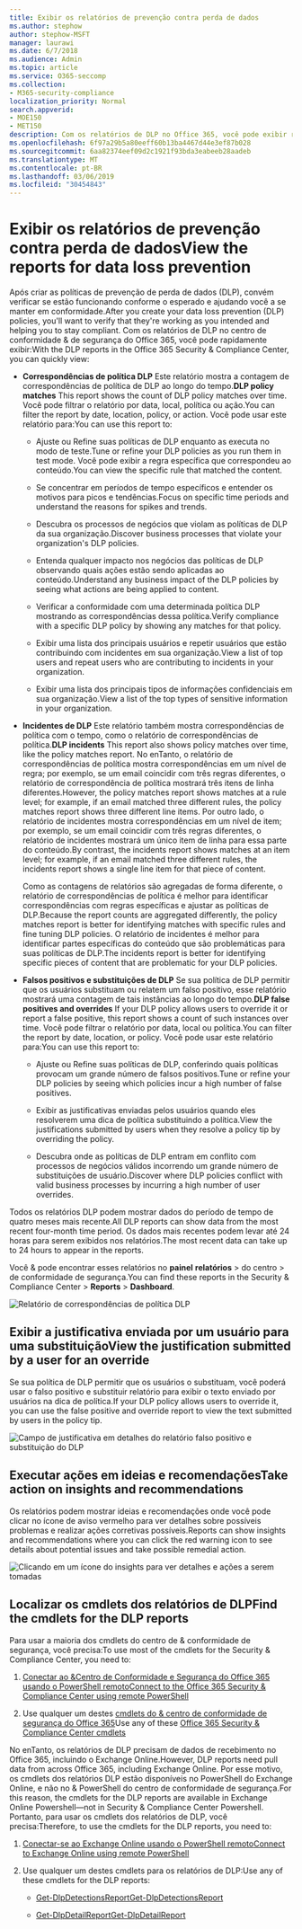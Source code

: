 ```yaml
---
title: Exibir os relatórios de prevenção contra perda de dados
ms.author: stephow
author: stephow-MSFT
manager: laurawi
ms.date: 6/7/2018
ms.audience: Admin
ms.topic: article
ms.service: O365-seccomp
ms.collection:
- M365-security-compliance
localization_priority: Normal
search.appverid:
- MOE150
- MET150
description: Com os relatórios de DLP no Office 365, você pode exibir rapidamente o número de correspondências de política de DLP, substituições ou falsos positivos; Veja se eles estão em tendência de cima ou para baixo ao longo do tempo; filtrar o relatório de formas diferentes; e exiba detalhes adicionais selecionando um ponto em uma linha no gráfico.
ms.openlocfilehash: 6f97a29b5a80eeff60b13ba4467d44e3ef87b028
ms.sourcegitcommit: 6aa82374eef09d2c1921f93bda3eabeeb28aadeb
ms.translationtype: MT
ms.contentlocale: pt-BR
ms.lasthandoff: 03/06/2019
ms.locfileid: "30454843"
---
```

# <a name="view-the-reports-for-data-loss-prevention"></a><span data-ttu-id="1913c-103">Exibir os relatórios de prevenção contra perda de dados</span><span class="sxs-lookup"><span data-stu-id="1913c-103">View the reports for data loss prevention</span></span>

<span data-ttu-id="1913c-104">Após criar as políticas de prevenção de perda de dados (DLP), convém verificar se estão funcionando conforme o esperado e ajudando você a se manter em conformidade.</span><span class="sxs-lookup"><span data-stu-id="1913c-104">After you create your data loss prevention (DLP) policies, you'll want to verify that they're working as you intended and helping you to stay compliant.</span></span> <span data-ttu-id="1913c-105">Com os relatórios de DLP no centro de conformidade &amp; de segurança do Office 365, você pode rapidamente exibir:</span><span class="sxs-lookup"><span data-stu-id="1913c-105">With the DLP reports in the Office 365 Security &amp; Compliance Center, you can quickly view:</span></span>
  
- <span data-ttu-id="1913c-106">**Correspondências de política DLP** Este relatório mostra a contagem de correspondências de política de DLP ao longo do tempo.</span><span class="sxs-lookup"><span data-stu-id="1913c-106">**DLP policy matches** This report shows the count of DLP policy matches over time.</span></span> <span data-ttu-id="1913c-107">Você pode filtrar o relatório por data, local, política ou ação.</span><span class="sxs-lookup"><span data-stu-id="1913c-107">You can filter the report by date, location, policy, or action.</span></span> <span data-ttu-id="1913c-108">Você pode usar este relatório para:</span><span class="sxs-lookup"><span data-stu-id="1913c-108">You can use this report to:</span></span> 
    
  - <span data-ttu-id="1913c-109">Ajuste ou Refine suas políticas de DLP enquanto as executa no modo de teste.</span><span class="sxs-lookup"><span data-stu-id="1913c-109">Tune or refine your DLP policies as you run them in test mode.</span></span> <span data-ttu-id="1913c-110">Você pode exibir a regra específica que correspondeu ao conteúdo.</span><span class="sxs-lookup"><span data-stu-id="1913c-110">You can view the specific rule that matched the content.</span></span>
    
  - <span data-ttu-id="1913c-111">Se concentrar em períodos de tempo específicos e entender os motivos para picos e tendências.</span><span class="sxs-lookup"><span data-stu-id="1913c-111">Focus on specific time periods and understand the reasons for spikes and trends.</span></span>
    
  - <span data-ttu-id="1913c-112">Descubra os processos de negócios que violam as políticas de DLP da sua organização.</span><span class="sxs-lookup"><span data-stu-id="1913c-112">Discover business processes that violate your organization's DLP policies.</span></span>
    
  - <span data-ttu-id="1913c-113">Entenda qualquer impacto nos negócios das políticas de DLP observando quais ações estão sendo aplicadas ao conteúdo.</span><span class="sxs-lookup"><span data-stu-id="1913c-113">Understand any business impact of the DLP policies by seeing what actions are being applied to content.</span></span>
    
  - <span data-ttu-id="1913c-114">Verificar a conformidade com uma determinada política DLP mostrando as correspondências dessa política.</span><span class="sxs-lookup"><span data-stu-id="1913c-114">Verify compliance with a specific DLP policy by showing any matches for that policy.</span></span>
    
  - <span data-ttu-id="1913c-115">Exibir uma lista dos principais usuários e repetir usuários que estão contribuindo com incidentes em sua organização.</span><span class="sxs-lookup"><span data-stu-id="1913c-115">View a list of top users and repeat users who are contributing to incidents in your organization.</span></span>
    
  - <span data-ttu-id="1913c-116">Exibir uma lista dos principais tipos de informações confidenciais em sua organização.</span><span class="sxs-lookup"><span data-stu-id="1913c-116">View a list of the top types of sensitive information in your organization.</span></span>
    
- <span data-ttu-id="1913c-117">**Incidentes de DLP** Este relatório também mostra correspondências de política com o tempo, como o relatório de correspondências de política.</span><span class="sxs-lookup"><span data-stu-id="1913c-117">**DLP incidents** This report also shows policy matches over time, like the policy matches report.</span></span> <span data-ttu-id="1913c-118">No enTanto, o relatório de correspondências de política mostra correspondências em um nível de regra; por exemplo, se um email coincidir com três regras diferentes, o relatório de correspondência de política mostrará três itens de linha diferentes.</span><span class="sxs-lookup"><span data-stu-id="1913c-118">However, the policy matches report shows matches at a rule level; for example, if an email matched three different rules, the policy matches report shows three different line items.</span></span> <span data-ttu-id="1913c-119">Por outro lado, o relatório de incidentes mostra correspondências em um nível de item; por exemplo, se um email coincidir com três regras diferentes, o relatório de incidentes mostrará um único item de linha para essa parte do conteúdo.</span><span class="sxs-lookup"><span data-stu-id="1913c-119">By contrast, the incidents report shows matches at an item level; for example, if an email matched three different rules, the incidents report shows a single line item for that piece of content.</span></span> 
    
  <span data-ttu-id="1913c-120">Como as contagens de relatórios são agregadas de forma diferente, o relatório de correspondências de política é melhor para identificar correspondências com regras específicas e ajustar as políticas de DLP.</span><span class="sxs-lookup"><span data-stu-id="1913c-120">Because the report counts are aggregated differently, the policy matches report is better for identifying matches with specific rules and fine tuning DLP policies.</span></span> <span data-ttu-id="1913c-121">O relatório de incidentes é melhor para identificar partes específicas do conteúdo que são problemáticas para suas políticas de DLP.</span><span class="sxs-lookup"><span data-stu-id="1913c-121">The incidents report is better for identifying specific pieces of content that are problematic for your DLP policies.</span></span>
    
- <span data-ttu-id="1913c-122">**Falsos positivos e substituições de DLP** Se sua política de DLP permitir que os usuários substituam ou relatem um falso positivo, esse relatório mostrará uma contagem de tais instâncias ao longo do tempo.</span><span class="sxs-lookup"><span data-stu-id="1913c-122">**DLP false positives and overrides** If your DLP policy allows users to override it or report a false positive, this report shows a count of such instances over time.</span></span> <span data-ttu-id="1913c-123">Você pode filtrar o relatório por data, local ou política.</span><span class="sxs-lookup"><span data-stu-id="1913c-123">You can filter the report by date, location, or policy.</span></span> <span data-ttu-id="1913c-124">Você pode usar este relatório para:</span><span class="sxs-lookup"><span data-stu-id="1913c-124">You can use this report to:</span></span> 
    
  - <span data-ttu-id="1913c-125">Ajuste ou Refine suas políticas de DLP, conferindo quais políticas provocam um grande número de falsos positivos.</span><span class="sxs-lookup"><span data-stu-id="1913c-125">Tune or refine your DLP policies by seeing which policies incur a high number of false positives.</span></span>
    
  - <span data-ttu-id="1913c-126">Exibir as justificativas enviadas pelos usuários quando eles resolverem uma dica de política substituindo a política.</span><span class="sxs-lookup"><span data-stu-id="1913c-126">View the justifications submitted by users when they resolve a policy tip by overriding the policy.</span></span>
    
  - <span data-ttu-id="1913c-127">Descubra onde as políticas de DLP entram em conflito com processos de negócios válidos incorrendo um grande número de substituições de usuário.</span><span class="sxs-lookup"><span data-stu-id="1913c-127">Discover where DLP policies conflict with valid business processes by incurring a high number of user overrides.</span></span>
    
<span data-ttu-id="1913c-128">Todos os relatórios DLP podem mostrar dados do período de tempo de quatro meses mais recente.</span><span class="sxs-lookup"><span data-stu-id="1913c-128">All DLP reports can show data from the most recent four-month time period.</span></span> <span data-ttu-id="1913c-129">Os dados mais recentes podem levar até 24 horas para serem exibidos nos relatórios.</span><span class="sxs-lookup"><span data-stu-id="1913c-129">The most recent data can take up to 24 hours to appear in the reports.</span></span>
  
<span data-ttu-id="1913c-130">Você &amp; pode encontrar esses relatórios no **painel** **relatórios** \> do centro \> de conformidade de segurança.</span><span class="sxs-lookup"><span data-stu-id="1913c-130">You can find these reports in the Security &amp; Compliance Center \> **Reports** \> **Dashboard**.</span></span>
  
![Relatório de correspondências de política DLP](media/117d20c9-d379-403f-ad68-1f5cd6c4e5cf.png)
  
## <a name="view-the-justification-submitted-by-a-user-for-an-override"></a><span data-ttu-id="1913c-132">Exibir a justificativa enviada por um usuário para uma substituição</span><span class="sxs-lookup"><span data-stu-id="1913c-132">View the justification submitted by a user for an override</span></span>

<span data-ttu-id="1913c-133">Se sua política de DLP permitir que os usuários o substituam, você poderá usar o falso positivo e substituir relatório para exibir o texto enviado por usuários na dica de política.</span><span class="sxs-lookup"><span data-stu-id="1913c-133">If your DLP policy allows users to override it, you can use the false positive and override report to view the text submitted by users in the policy tip.</span></span>
  
![Campo de justificativa em detalhes do relatório falso positivo e substituição do DLP](media/e11e3126-026d-4e77-a16d-74a0686d1fa3.png)
  
## <a name="take-action-on-insights-and-recommendations"></a><span data-ttu-id="1913c-135">Executar ações em ideias e recomendações</span><span class="sxs-lookup"><span data-stu-id="1913c-135">Take action on insights and recommendations</span></span>

<span data-ttu-id="1913c-136">Os relatórios podem mostrar ideias e recomendações onde você pode clicar no ícone de aviso vermelho para ver detalhes sobre possíveis problemas e realizar ações corretivas possíveis.</span><span class="sxs-lookup"><span data-stu-id="1913c-136">Reports can show insights and recommendations where you can click the red warning icon to see details about potential issues and take possible remedial action.</span></span>
  
![Clicando em um ícone do insights para ver detalhes e ações a serem tomadas](media/51782036-7299-4960-8175-75c2b1637159.png)
  
## <a name="find-the-cmdlets-for-the-dlp-reports"></a><span data-ttu-id="1913c-138">Localizar os cmdlets dos relatórios de DLP</span><span class="sxs-lookup"><span data-stu-id="1913c-138">Find the cmdlets for the DLP reports</span></span>

<span data-ttu-id="1913c-139">Para usar a maioria dos cmdlets do centro de &amp; conformidade de segurança, você precisa:</span><span class="sxs-lookup"><span data-stu-id="1913c-139">To use most of the cmdlets for the Security &amp; Compliance Center, you need to:</span></span>
  
1. [<span data-ttu-id="1913c-140">Conectar ao &amp;Centro de Conformidade e Segurança do Office 365 usando o PowerShell remoto</span><span class="sxs-lookup"><span data-stu-id="1913c-140">Connect to the Office 365 Security &amp; Compliance Center using remote PowerShell</span></span>](http://go.microsoft.com/fwlink/?LinkID=799771&amp;clcid=0x409)
    
2. <span data-ttu-id="1913c-141">Use qualquer um destes [cmdlets do &amp; centro de conformidade de segurança do Office 365](http://go.microsoft.com/fwlink/?LinkID=799772&amp;clcid=0x409)</span><span class="sxs-lookup"><span data-stu-id="1913c-141">Use any of these [Office 365 Security &amp; Compliance Center cmdlets](http://go.microsoft.com/fwlink/?LinkID=799772&amp;clcid=0x409)</span></span>
    
<span data-ttu-id="1913c-142">No enTanto, os relatórios de DLP precisam de dados de recebimento no Office 365, incluindo o Exchange Online.</span><span class="sxs-lookup"><span data-stu-id="1913c-142">However, DLP reports need pull data from across Office 365, including Exchange Online.</span></span> <span data-ttu-id="1913c-143">Por esse motivo, os cmdlets dos relatórios DLP estão disponíveis no PowerShell do Exchange Online, e não no &amp; PowerShell do centro de conformidade de segurança.</span><span class="sxs-lookup"><span data-stu-id="1913c-143">For this reason, the cmdlets for the DLP reports are available in Exchange Online Powershell—not in Security &amp; Compliance Center Powershell.</span></span> <span data-ttu-id="1913c-144">Portanto, para usar os cmdlets dos relatórios de DLP, você precisa:</span><span class="sxs-lookup"><span data-stu-id="1913c-144">Therefore, to use the cmdlets for the DLP reports, you need to:</span></span>
  
1. [<span data-ttu-id="1913c-145">Conectar-se ao Exchange Online usando o PowerShell remoto</span><span class="sxs-lookup"><span data-stu-id="1913c-145">Connect to Exchange Online using remote PowerShell</span></span>](http://go.microsoft.com/fwlink/?LinkID=799773&amp;clcid=0x409)
    
2. <span data-ttu-id="1913c-146">Use qualquer um destes cmdlets para os relatórios de DLP:</span><span class="sxs-lookup"><span data-stu-id="1913c-146">Use any of these cmdlets for the DLP reports:</span></span>
    
      - [<span data-ttu-id="1913c-147">Get-DlpDetectionsReport</span><span class="sxs-lookup"><span data-stu-id="1913c-147">Get-DlpDetectionsReport</span></span>](http://go.microsoft.com/fwlink/?LinkID=799774&amp;clcid=0x409)
    
      - [<span data-ttu-id="1913c-148">Get-DlpDetailReport</span><span class="sxs-lookup"><span data-stu-id="1913c-148">Get-DlpDetailReport</span></span>](http://go.microsoft.com/fwlink/?LinkID=799775&amp;clcid=0x409)
    

